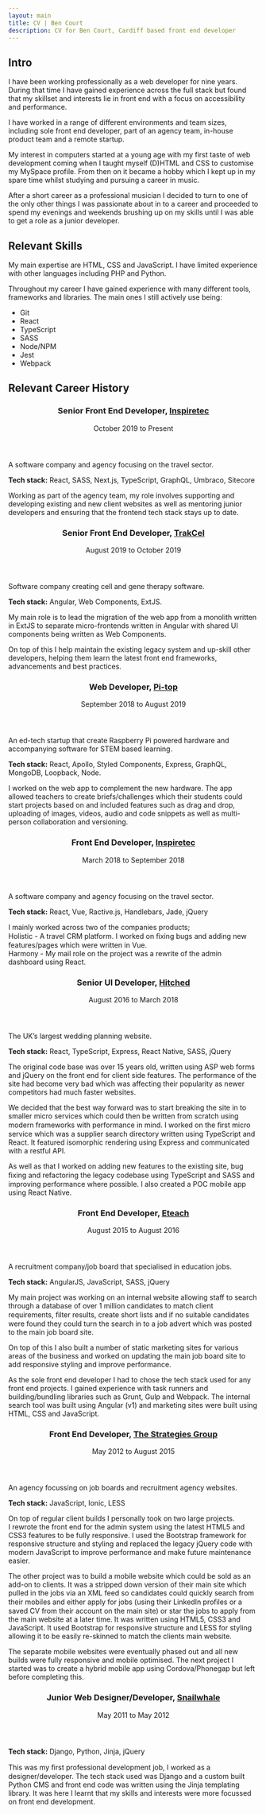 ```yaml
---
layout: main
title: CV | Ben Court
description: CV for Ben Court, Cardiff based front end developer
---
```


## Intro

I have been working professionally as a web developer for nine years. During that time I have gained experience across the full stack but found that my skillset and interests lie in front end with a focus on accessibility and performance.

I have worked in a range of different environments and team sizes, including sole front end developer, part of an agency team, in-house product team and a remote startup.

My interest in computers started at a young age with my first taste of web development coming when I taught myself (D)HTML and CSS to customise my MySpace profile. From then on it became a hobby which I kept up in my spare time whilst studying and pursuing a career in music.

After a short career as a professional musician I decided to turn to one of the only other things I was passionate about in to a career and proceeded to spend my evenings and weekends brushing up on my skills until I was able to get a role as a junior developer.


## Relevant Skills

My main expertise are HTML, CSS and JavaScript. I have limited experience with other languages including PHP and Python.

Throughout my career I have gained experience with many different tools, frameworks and libraries. The main ones I still actively use being:

- Git
- React
- TypeScript
- SASS
- Node/NPM
- Jest
- Webpack


## Relevant Career History

<article class="job">

  <header class="job__header">
    <h3 class="job__title">
      Senior Front End Developer, 
      <a href="https://www.inspiretec.com" rel="noreferrer noopener">Inspiretec</a>
    </h3>
    <p class="job__dates">
      <time class="job__date" datetime="2019-10">
        October 
        <span class="job__dateYear">2019</span>
      </time>
      <span class="job__dateTo">to</span>
      <time class="job__date" datetime="2020">
        Present
      </time>
    </p>
  </header>

  A software company and agency focusing on the travel sector.

  <strong>Tech stack:</strong> React, SASS, Next.js, TypeScript, GraphQL, Umbraco, Sitecore

  Working as part of the agency team, my role involves supporting and developing existing and new client websites as well as mentoring junior developers and ensuring that the frontend tech stack stays up to date.
</article>

<article class="job">

  <header class="job__header">
    <h3 class="job__title">
      Senior Front End Developer, <a href="https://trakcel.com" rel="noreferrer noopener">TrakCel</a>
    </h3>
    <p class="job__dates">
      <time class="job__date" datetime="2019-08">
        August 
        <span class="job__dateYear">2019</span>
      </time>
      <span class="job__dateTo">to</span>
      <time class="job__date" datetime="2019-10">
        October 
        <span class="job__dateYear">2019</span>
      </time>
    </p>
  </header>

  Software company creating cell and gene therapy software.

  <strong>Tech stack:</strong> Angular, Web Components, ExtJS.

  My main role is to lead the migration of the web app from a monolith written in ExtJS to separate micro-frontends written in Angular with shared UI components being written as Web Components.

  On top of this I help maintain the existing legacy system and up-skill other developers, helping them learn the latest front end frameworks, advancements and best practices.
</article>

<article class="job">

  <header class="job__header">
    <h3 class="job__title">
      Web Developer, <a href="https://www.pi-top.com" rel="noreferrer noopener">Pi-top</a>
    </h3>
    <p class="job__dates">
      <time class="job__date" datetime="2018-09">
        September 
        <span class="job__dateYear">2018</span>
      </time>
      <span class="job__dateTo">to</span>
      <time class="job__date" datetime="2019-08">
        August 
        <span class="job__dateYear">2019</span>
      </time>
    </p>
  </header>

  An ed-tech startup that create Raspberry Pi powered hardware and accompanying software for STEM based learning.

  <strong>Tech stack:</strong> React, Apollo, Styled Components, Express, GraphQL, MongoDB, Loopback, Node.

  I worked on the web app to complement the new hardware. The app allowed teachers to create briefs/challenges which their students could start projects based on and included features such as drag and drop, uploading of images, videos, audio and code snippets as well as multi-person collaboration and versioning.
</article>

<article class="job">

  <header class="job__header">
    <h3 class="job__title">
      Front End Developer, <a href="https://www.inspiretec.com" rel="noreferrer noopener">Inspiretec</a>
    </h3>
    <p class="job__dates">
      <time class="job__date" datetime="2018-03">
        March 
        <span class="job__dateYear">2018</span>
      </time>
      <span class="job__dateTo">to</span>
      <time class="job__date" datetime="2018-09">
        September 
        <span class="job__dateYear">2018</span>
      </time>
    </p>
  </header>

  A software company and agency focusing on the travel sector.

  <strong>Tech stack:</strong> React, Vue, Ractive.js, Handlebars, Jade, jQuery

  I mainly worked across two of the companies products;
  <br />
  Holistic - A travel CRM platform. I worked on ﬁxing bugs and adding new features/pages which were written in Vue.
  <br />
  Harmony - My mail role on the project was a rewrite of the admin dashboard using React.
</article>

<article class="job">
  <header class="job__header">
    <h3 class="job__title">
      Senior UI Developer, <a href="https://www.hitched.co.uk" rel="noreferrer noopener">Hitched</a>
    </h3>
    <p class="job__dates">
      <time class="job__date" datetime="2016-08">
        August 
        <span class="job__dateYear">2016</span>
      </time>
      <span class="job__dateTo">to</span>
      <time class="job__date" datetime="2018-03">
        March 
        <span class="job__dateYear">2018</span>
      </time>
    </p>
  </header>

  The UK’s largest wedding planning website.

  <strong>Tech stack:</strong> React, TypeScript, Express, React Native, SASS, jQuery

  The original code base was over 15 years old, written using ASP web forms and jQuery on the front end for client side features. The performance of the site had become very bad which was affecting their popularity as newer competitors had much faster websites.

  We decided that the best way forward was to start breaking the site in to smaller micro services which could then be written from scratch using modern frameworks with performance in mind. I worked on the ﬁrst micro service which was a supplier search directory written using TypeScript and React. It featured isomorphic rendering using Express and communicated with a restful API.

  As well as that I worked on adding new features to the existing site, bug ﬁxing and refactoring the legacy codebase using TypeScript and SASS and improving performance where possible. I also created a POC mobile app using React Native.
</article>

<article class="job">

  <header class="job__header">
    <h3 class="job__title">
      Front End Developer, <a href="https://www.eteach.com" rel="noreferrer noopener">Eteach</a>
    </h3>
    <p class="job__dates">
      <time class="job__date" datetime="2015-08">
        August 
        <span class="job__dateYear">2015</span>
      </time>
      <span class="job__dateTo">to</span>
      <time class="job__date" datetime="2016-08">
        August 
        <span class="job__dateYear">2016</span>
      </time>
    </p>
  </header>

  A recruitment company/job board that specialised in education jobs.

  <strong>Tech stack:</strong> AngularJS, JavaScript, SASS, jQuery

  My main project was working on an internal website allowing staff to search through a database of over 1 million candidates to match client requirements, ﬁlter results, create short lists and if no suitable candidates were found they could turn the search in to a job advert which was posted to the main job board site.

  On top of this I also built a number of static marketing sites for various areas of the business and worked on updating the main job board site to add responsive styling and improve performance.

  As the sole front end developer I had to chose the tech stack used for any front end projects. I gained experience with task runners and building/bundling libraries such as Grunt, Gulp and Webpack. The internal search tool was built using Angular (v1) and marketing sites were built using HTML, CSS and JavaScript.
</article>

<article class="job">

  <header class="job__header">
    <h3 class="job__title">
      Front End Developer, <a href="https://www.strategies.co.uk" rel="noreferrer noopener">The Strategies Group</a>
    </h3>
    <p class="job__dates">
      <time class="job__date" datetime="2012-05">
        May 
        <span class="job__dateYear">2012</span>
      </time>
      <span class="job__dateTo">to</span>
      <time class="job__date" datetime="2015-08">
        August 
        <span class="job__dateYear">2015</span>
      </time>
    </p>
  </header>

  An agency focussing on job boards and recruitment agency websites.

  <strong>Tech stack:</strong> JavaScript, Ionic, LESS

  On top of regular client builds I personally took on two large projects.
  <br />
  I rewrote the front end for the admin system using the latest HTML5 and CSS3 features to be fully responsive. I used the Bootstrap framework for responsive structure and styling and replaced the legacy jQuery code with modern JavaScript to improve performance and make future maintenance easier.

  The other project was to build a mobile website which could be sold as an add-on to clients. It was a stripped down version of their main site which pulled in the jobs via an XML feed so candidates could quickly search from their mobiles and either apply for jobs (using their LinkedIn proﬁles or a saved CV from their account on the main site) or star the jobs to apply from the main website at a later time. It was written using HTML5, CSS3 and JavaScript. It used Bootstrap for responsive structure and LESS for styling allowing it to be easily re-skinned to match the clients main website. 

  The separate mobile websites were eventually phased out and all new builds were fully responsive and mobile optimised. The next project I started was to create a hybrid mobile app using Cordova/Phonegap but left before completing this.
</article>

<article class="job">

  <header class="job__header">
    <h3 class="job__title">
      Junior Web Designer/Developer, <a href="https://getme.co.uk" rel="noreferrer noopener">Snailwhale</a>
    </h3>
    <p class="job__dates">
      <time class="job__date" datetime="2011-05">
        May 
        <span class="job__dateYear">2011</span>
      </time>
      <span class="job__dateTo">to</span>
      <time class="job__date" datetime="2012-05">
        May 
        <span class="job__dateYear">2012</span>
      </time>
    </p>
  </header>

  <strong>Tech stack:</strong> Django, Python, Jinja, jQuery

  This was my ﬁrst professional development job, I worked as a designer/developer.
  The tech stack used was Django and a custom built Python CMS and front end code was written using the Jinja templating library.
  It was here I learnt that my skills and interests were more focussed on front end development.
</article>
